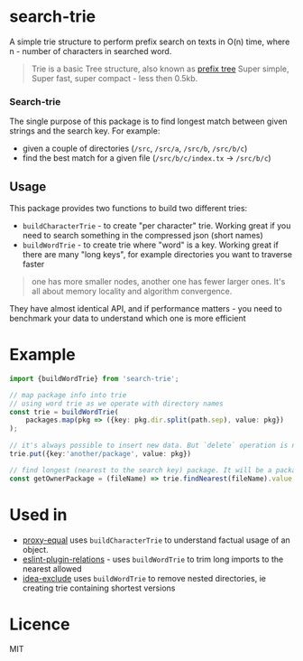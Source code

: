 # search-trie

A simple trie structure to perform prefix search on texts in O(n) time, where n - number of characters in searched word.
> Trie is a basic Tree structure, also known as [prefix tree](https://en.wikipedia.org/wiki/Trie)
Super simple, Super fast, super compact - less then 0.5kb.


### Search-trie

The single purpose of this package is to find longest match between given strings and the search key.
For example:
- given a couple of directories (`/src`, `/src/a`, `/src/b`, `/src/b/c`)
- find the best match for a given file (`/src/b/c/index.tx` -> `/src/b/c`)

## Usage

This package provides two functions to build two different tries:
- `buildCharacterTrie` - to create "per character" trie. Working great if you need to search something in the compressed json (short names)
- `buildWordTrie` - to create trie where "word" is a key. Working great if there are many "long keys", for example directories you want to traverse faster
> one has more smaller nodes, another one has fewer larger ones. It's all about memory locality and algorithm сonvergence. 

They have almost identical API, and if performance matters - you need to benchmark your data to understand which one is more efficient

# Example
```ts
import {buildWordTrie} from 'search-trie';

// map package info into trie
// using word trie as we operate with directory names
const trie = buildWordTrie(
    packages.map(pkg => ({key: pkg.dir.split(path.sep), value: pkg})
);
    
// it's always possible to insert new data. But `delete` operation is not defined    
trie.put({key:'another/package', value: pkg})

// find longest (nearest to the search key) package. It will be a package containing this file
const getOwnerPackage = (fileName) => trie.findNearest(fileName).value;
```

# Used in
- [proxy-equal](https://github.com/theKashey/proxyequal/blob/c0e167b932eb948f9b3fb15b0a56b40e492413bb/src/objectTrie.js) uses `buildCharacterTrie` to understand factual usage of an object.
- [eslint-plugin-relations](https://github.com/theKashey/eslint-plugin-relations/blob/b80d8a4a6222107d59034bddaa5fe2cb14baab55/src/utils/mapping/mapping.ts#L31) - uses `buildWordTrie` to trim long imports to the nearest allowed
- [idea-exclude](https://github.com/theKashey/idea-exclude/blob/a5f886a8298b909ef08108efd68e348bd0fb7907/src/utils.ts#L10) uses `buildWordTrie` to remove nested directories, ie creating trie containing shortest versions

# Licence

MIT
